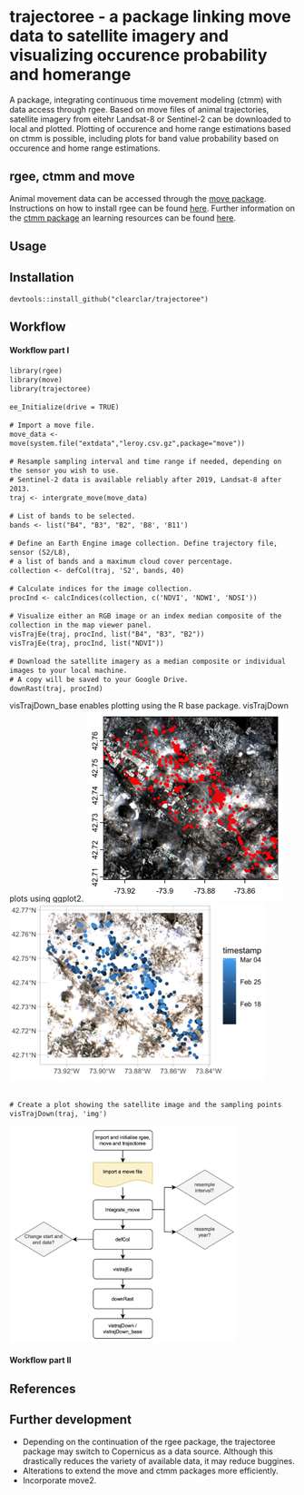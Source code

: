 # trajectoree - a package linking move data to satellite imagery and visualizing occurence probability and homerange

A package, integrating continuous time movement modeling (ctmm) with data access through rgee. Based on move files of animal trajectories, satellite imagery from eitehr Landsat-8 or Sentinel-2 can be downloaded to local and plotted. Plotting of occurence and home range estimations based on ctmm is possible, including plots for band value probability based on occurence and home range estimations.
## rgee, ctmm and move
Animal movement data can be accessed through the [move package](https://cran.r-project.org/web/packages/move/index.html).
Instructions on how to install rgee can be found [here](https://github.com/r-spatial/rgee).
Further information on the [ctmm package](https://ctmm-initiative.github.io/ctmm/) an learning resources can be found [here](https://animove.org/elearning/).
## Usage 
## Installation 
```
devtools::install_github("clearclar/trajectoree")
```
## Workflow 
#### Workflow part I

```
library(rgee)
library(move)
library(trajectoree)

ee_Initialize(drive = TRUE)

# Import a move file.
move_data <- move(system.file("extdata","leroy.csv.gz",package="move"))

# Resample sampling interval and time range if needed, depending on the sensor you wish to use.
# Sentinel-2 data is available reliably after 2019, Landsat-8 after 2013.
traj <- intergrate_move(move_data)

# List of bands to be selected.
bands <- list("B4", "B3", "B2", 'B8', 'B11')

# Define an Earth Engine image collection. Define trajectory file, sensor (S2/L8),
# a list of bands and a maximum cloud cover percentage.
collection <- defCol(traj, 'S2', bands, 40)

# Calculate indices for the image collection.
procInd <- calcIndices(collection, c('NDVI', 'NDWI', 'NDSI'))

# Visualize either an RGB image or an index median composite of the collection in the map viewer panel.
visTrajEe(traj, procInd, list("B4", "B3", "B2"))
visTrajEe(traj, procInd, list("NDVI"))

# Download the satellite imagery as a median composite or individual images to your local machine.
# A copy will be saved to your Google Drive.
downRast(traj, procInd)
```
visTrajDown_base enables plotting using the R base package. visTrajDown plots using ggplot2.
<img src="36edf328-a566-4f7a-b2bd-898f36f736ff.png" alt="drawing" width="350"/> <img src="e0e083db-6b7b-4d03-b96b-ce4005916f8a.png" alt="drawing" width="450"/>
```

# Create a plot showing the satellite image and the sampling points
visTrajDown(traj, 'img')
```



<img src="flowchart1.png" alt="drawing" width="400"/>

#### Workflow part II

## References
## Further development
* Depending on the continuation of the rgee package, the trajectoree package may switch to Copernicus as a data source. Although this drastically reduces the variety of available data, it may reduce buggines.
* Alterations to extend the move and ctmm packages more efficiently.
* Incorporate move2.
